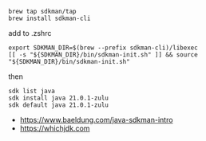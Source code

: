 ```shell
brew tap sdkman/tap
brew install sdkman-cli
```

add to .zshrc

```
export SDKMAN_DIR=$(brew --prefix sdkman-cli)/libexec
[[ -s "${SDKMAN_DIR}/bin/sdkman-init.sh" ]] && source "${SDKMAN_DIR}/bin/sdkman-init.sh"
```

then

```shell
sdk list java
sdk install java 21.0.1-zulu
sdk default java 21.0.1-zulu
```

- https://www.baeldung.com/java-sdkman-intro
- https://whichjdk.com
